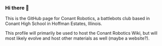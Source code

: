 ### Hi there 👋

<!--
**ConantRobotics/ConantRobotics** is a ✨ _special_ ✨ repository because its `README.md` (this file) appears on your GitHub profile.

Here are some ideas to get you started:

- 🔭 I’m currently working on ...
- 🌱 I’m currently learning ...
- 👯 I’m looking to collaborate on ...
- 🤔 I’m looking for help with ...
- 💬 Ask me about ...
- 📫 How to reach me: ...
- 😄 Pronouns: ...
- ⚡ Fun fact: ...
-->

This is the GitHub page for Conant Robotics, a battlebots club based in Conant High School in Hoffman Estates, Illinois.

This profile will primarily be used to host the Conant Robotics Wiki, but will most likely evolve and host other materials as well (maybe a website?).

